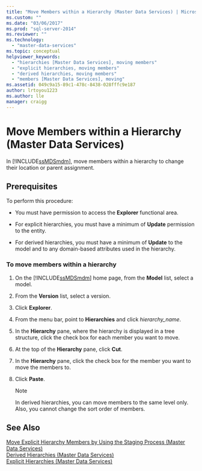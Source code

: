 ```yaml
---
title: "Move Members within a Hierarchy (Master Data Services) | Microsoft Docs"
ms.custom: ""
ms.date: "03/06/2017"
ms.prod: "sql-server-2014"
ms.reviewer: ""
ms.technology: 
  - "master-data-services"
ms.topic: conceptual
helpviewer_keywords: 
  - "hierarchies [Master Data Services], moving members"
  - "explicit hierarchies, moving members"
  - "derived hierarchies, moving members"
  - "members [Master Data Services], moving"
ms.assetid: 049c9a15-89c1-478c-8438-028fffc9e187
author: lrtoyou1223
ms.author: lle
manager: craigg
---
```

# Move Members within a Hierarchy (Master Data Services)
  In [!INCLUDE[ssMDSmdm](../includes/ssmdsmdm-md.md)], move members within a hierarchy to change their location or parent assignment.  
  
## Prerequisites  
 To perform this procedure:  
  
-   You must have permission to access the **Explorer** functional area.  
  
-   For explicit hierarchies, you must have a minimum of **Update** permission to the entity.  
  
-   For derived hierarchies, you must have a minimum of **Update** to the model and to any domain-based attributes used in the hierarchy.  
  
### To move members within a hierarchy  
  
1.  On the [!INCLUDE[ssMDSmdm](../includes/ssmdsmdm-md.md)] home page, from the **Model** list, select a model.  
  
2.  From the **Version** list, select a version.  
  
3.  Click **Explorer**.  
  
4.  From the menu bar, point to **Hierarchies** and click *hierarchy_name*.  
  
5.  In the **Hierarchy** pane, where the hierarchy is displayed in a tree structure, click the check box for each member you want to move.  
  
6.  At the top of the **Hierarchy** pane, click **Cut**.  
  
7.  In the **Hierarchy** pane, click the check box for the member you want to move the members to.  
  
8.  Click **Paste**.  
  
    > [!NOTE]  
    >  In derived hierarchies, you can move members to the same level only. Also, you cannot change the sort order of members.  
  
## See Also  
 [Move Explicit Hierarchy Members by Using the Staging Process &#40;Master Data Services&#41;](add-update-and-delete-data-master-data-services.md)   
 [Derived Hierarchies &#40;Master Data Services&#41;](../../2014/master-data-services/derived-hierarchies-master-data-services.md)   
 [Explicit Hierarchies &#40;Master Data Services&#41;](../../2014/master-data-services/explicit-hierarchies-master-data-services.md)  
  
  
